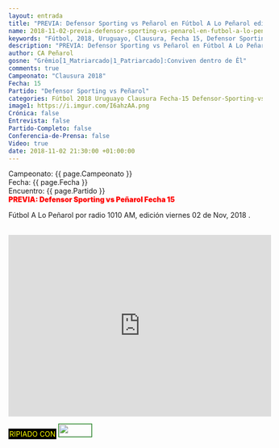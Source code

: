 ```yaml
---
layout: entrada
title: "PREVIA: Defensor Sporting vs Peñarol en Fútbol A Lo Peñarol edición viernes 2018-11-02"
name: 2018-11-02-previa-defensor-sporting-vs-penarol-en-futbol-a-lo-penarol-edicion-viernes-2018-11-02.markdown
keywords: "Fútbol, 2018, Uruguayo, Clausura, Fecha 15, Defensor Sporting vs Peñarol, Previa, Fútbol A Lo Peñarol, video YouTube"
description: "PREVIA: Defensor Sporting vs Peñarol en Fútbol A Lo Peñarol edición viernes 2018-11-02"
author: CA Peñarol
gosne: "Grêmio[1_Matriarcado|1_Patriarcado]:Conviven dentro de Êl"
comments: true
Campeonato: "Clausura 2018"
Fecha: 15
Partido: "Defensor Sporting vs Peñarol"
categories: Fútbol 2018 Uruguayo Clausura Fecha-15 Defensor-Sporting-vs-Peñarol Previa Fútbol-A-Lo-Peñarol Audicion-Partidaria
image1: https://i.imgur.com/I6ahzAA.png
Crónica: false
Entrevista: false
Partido-Completo: false
Conferencia-de-Prensa: false
Video: true
date: 2018-11-02 21:30:00 +01:00:00
---
```


Campeonato: <span>{{ page.Campeonato }}</span><br>
Fecha: <span>{{ page.Fecha }}</span><br>
Encuentro: <span>{{ page.Partido }}</span><br>
<span style="color:red;font-weight:900">PREVIA: Defensor Sporting vs Peñarol Fecha 15</span>

Fútbol A Lo Peñarol por radio 1010 AM, edición viernes 02 de Nov, 2018 .



<br>

<iframe width="521" height="360" src="https://www.youtube.com/embed/zfZj6j-NI2M" frameborder="0" allow="accelerometer; autoplay; encrypted-media; gyroscope; picture-in-picture" allowfullscreen></iframe>

<br>

<span style="color:yellow;background:black;padding:2px;">RIPIADO CON</span> <a href="http://ffmpeg.org"><img src="{{ site.url }}/images/ffmpeg.png" width="65px" height="25px" style="border:1px solid green;"></a>
